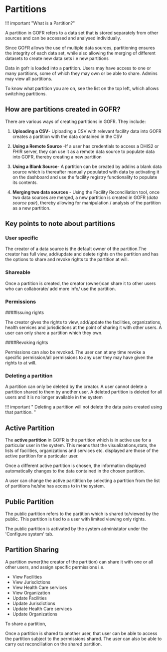 # Partitions

!!! important "What is a Partition?"

A partition in GOFR refers to a data set that is stored separately from other sources and can be accessed and analysed individually.

Since GOFR allows the use of multiple data sources, partitioning ensures the integrity of each data set, while also allowing the merging of different datasets to create new data sets i.e new partitions

Data in gofr is loaded into a partition. Users may have access to one or many partitions, some of which they may own or be able to share. Admins may view all partitions.

To know what partition you are on, see the list on the top left, which allows switching partitions.

## How are partitions created in GOFR?

There are various ways of creating partitions in GOFR. They include:

1. **Uploading a CSV**- Uploading a CSV with relevant facility data into GOFR creates a partition with the data contained in the CSV

2. **Using a Remote Source** -If a user has credentials to access a DHIS2 or FHIR server, they can use it as a remote data source to populate data into GOFR, thereby creating a new partition

3. **Using a  Blank Source**- A partition can be created by addins a blank data source which is thereafter manually populated with data by activating it on the dashboard and use the facility registry functionality to populate its contents.

4. **Merging two data sources** - Using the Facility Reconciliation tool, once two data sources are merged, a new partition is created in GOFR (*data source pair*), thereby allowing for manipulation / analysis of the partition as a new partition.


## Key points to note about partitions

### **User specific** 

The creator of a data source is the default owner of the partition.The creator has full view, add/update and delete rights on the partition and has the options to share and revoke rights to the partition at will.

### **Shareable**

Once a partition is created, the creator (owner)can share it to other users who can collaborate/ add more info/ use the partition. 

### **Permissions**

####Issuing rights

The creator gives the rights to view, add/update the facilities, organizations, health services and jurisdictions at the point of sharing it with other users. A user can only share a partition which they own.

####Revoking rights

Permissions can also be revoked. The user can at any time revoke a specific permission/all permissions to any user they may have given the rights to at will.

### **Deleting a partition**

A partition can only be deleted by the creator. A user cannot delete a partition shared to them by another user. A deleted partition is deleted for all users and it is no longer available in the system

!!! important " Deleting a partition will not delete the data pairs created using that partition. "

## Active Partition

The **active partition** in GOFR is the partition which is in active use for a particular user in the system. This means that the visualizations,stats, the lists of facilities, organizations and services etc. displayed are those of the active partition for a particular user.

Once a different active partition is chosen, the information displayed automatically changes to the data contained in the chosen partition.

 A user can change the active partitition by selecting a partition from the list of partitions he/she has access to in the system.

## Public Partition

The public partition refers to the partition which is shared to/viewed by the public. This partition is tied to a user with limited viewing only rights.

The public partition is activated by the system administator under the 'Configure system' tab.

## Partition Sharing

A partition owner(the creator of the partition) can share it with one or all other users, and assign specific permissions i.e.

* View Facilities
* View Jurisdictions
* View Health Care services
* View Organization
* Update Facilities
* Update Jurisdictions
* Update Health Care services
* Update Organizations

To share a partition, 

Once a partition is shared to another user, that user can be able to access the partition subject to the permissions shared. The user can also be able to carry out reconciliation on the shared partition.
